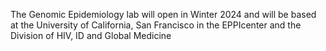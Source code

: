 The Genomic Epidemiology lab will open in Winter 2024 and will be based at the University of California, San Francisco in the EPPIcenter and the Division of HIV, ID and Global Medicine

